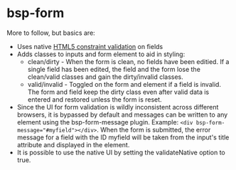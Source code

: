 bsp-form
========

More to follow, but basics are:

*	Uses native [HTML5 constraint validation](http://www.html5rocks.com/en/tutorials/forms/constraintvalidation/) on fields
*	Adds classes to inputs and form element to aid in styling:
	*	clean/dirty - When the form is clean, no fields have been editied. If a single field has been edited, the field and the form lose the clean/valid classes and gain the dirty/invalid classes.
	*	valid/invalid - Toggled on the form and element if a field is invalid. The form and field keep the dirty class even after valid data is entered and restored unless the form is reset.
*	Since the UI for form validation is wildly inconsistent across different browsers, it is bypassed by default and messages can be written to any element using the bsp-form-message plugin. Example: `<div bsp-form-message="#myfield"></div>`. When the form is submitted, the error message for a field with the ID myfield will be taken from the input's title attribute and displayed in the element.
*	It is possible to use the native UI by setting the validateNative option to true.